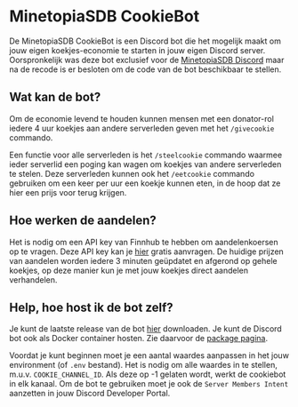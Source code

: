 # MinetopiaSDB CookieBot  
De MinetopiaSDB CookieBot is een Discord bot die het mogelijk maakt om jouw eigen koekjes-economie te starten in jouw
eigen Discord server. Oorspronkelijk was deze bot exclusief voor de [MinetopiaSDB Discord](https://minetopiasdb.nl/discord) maar na de recode is er
besloten om de code van de bot beschikbaar te stellen.

## Wat kan de bot?
Om de economie levend te houden kunnen mensen met een donator-rol iedere 4 uur koekjes aan andere serverleden geven met
het `/givecookie` commando.

Een functie voor alle serverleden is het `/steelcookie` commando waarmee ieder serverlid een poging kan wagen om koekjes
van andere serverleden te stelen. Deze serverleden kunnen ook het `/eetcookie` commando gebruiken om een keer per uur een
koekje kunnen eten, in de hoop dat ze hier een prijs voor terug krijgen.

## Hoe werken de aandelen?
Het is nodig om een API key van Finnhub te hebben om aandelenkoersen op te vragen. Deze API key kan je [hier](https://finnhub.io/)
gratis aanvragen. De huidige prijzen van aandelen worden iedere 3 minuten geüpdatet en afgerond op gehele koekjes, op deze
manier kun je met jouw koekjes direct aandelen verhandelen.


## Help, hoe host ik de bot zelf?
Je kunt de laatste release van de bot [hier](https://github.com/MinetopiaSDB/cookiebot/releases) downloaden. Je kunt de
Discord bot ook als Docker container hosten. Zie daarvoor de [package pagina](https://github.com/MinetopiaSDB/cookiebot/pkgs/container/cookiebot).

Voordat je kunt beginnen moet je een aantal waardes aanpassen in het jouw environment (of `.env` bestand). Het is nodig
om alle waardes in te stellen, m.u.v. `COOKIE_CHANNEL_ID`. Als deze op -1 gelaten wordt, werkt de cookiebot in elk kanaal.
Om de bot te gebruiken moet je ook de ``Server Members Intent`` aanzetten in jouw Discord Developer Portal.

